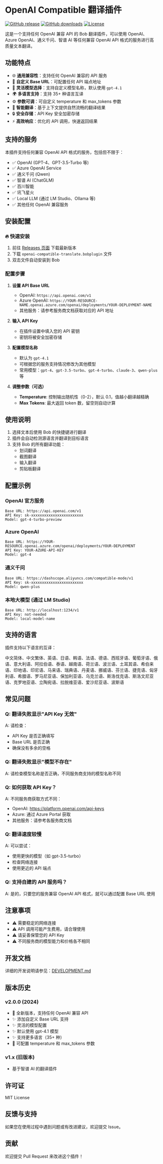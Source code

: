 # OpenAI Compatible 翻译插件

[![GitHub release](https://img.shields.io/github/v/release/rhyspenn/openai-compatible-translate)](https://github.com/rhyspenn/openai-compatible-translate/releases)
[![GitHub downloads](https://img.shields.io/github/downloads/rhyspenn/openai-compatible-translate/total)](https://github.com/rhyspenn/openai-compatible-translate/releases)
[![License](https://img.shields.io/github/license/rhyspenn/openai-compatible-translate)](LICENSE)

这是一个支持任何 OpenAI 兼容 API 的 Bob 翻译插件，可以使用 OpenAI、Azure OpenAI、通义千问、智谱 AI 等任何兼容 OpenAI API 格式的服务进行高质量文本翻译。

## 功能特点

- 🌐 **通用兼容性**：支持任何 OpenAI 兼容的 API 服务
- 🔧 **自定义 Base URL**：可配置任何 API 端点地址
- 🤖 **灵活模型选择**：支持自定义模型名称，默认使用 `gpt-4.1`
- 🌍 **多语言支持**：支持 35+ 种语言互译
- ⚙️ **参数可调**：可自定义 temperature 和 max_tokens 参数
- 📝 **智能翻译**：基于上下文提供自然流畅的翻译结果
- 🔒 **安全存储**：API Key 安全加密存储
- ⚡ **高效响应**：优化的 API 调用，快速返回结果

## 支持的服务

本插件支持任何兼容 OpenAI API 格式的服务，包括但不限于：

- ✅ OpenAI (GPT-4、GPT-3.5-Turbo 等)
- ✅ Azure OpenAI Service
- ✅ 通义千问 (Qwen)
- ✅ 智谱 AI (ChatGLM)
- ✅ 百川智能
- ✅ 讯飞星火
- ✅ Local LLM (通过 LM Studio、Ollama 等)
- ✅ 其他任何 OpenAI 兼容服务

## 安装配置

### 🔥 快速安装

1. 前往 [Releases 页面](https://github.com/rhyspenn/openai-compatible-translate/releases) 下载最新版本
2. 下载 `openai-compatible-translate.bobplugin` 文件
3. 双击文件自动安装到 Bob

### 配置步骤

1. **设置 API Base URL**
   - OpenAI: `https://api.openai.com/v1`
   - Azure OpenAI: `https://YOUR-RESOURCE-NAME.openai.azure.com/openai/deployments/YOUR-DEPLOYMENT-NAME`
   - 其他服务：请参考服务商文档获取对应的 API 地址

2. **输入 API Key**
   - 在插件设置中填入您的 API 密钥
   - 密钥将被安全加密存储

3. **配置模型名称**
   - 默认为 `gpt-4.1`
   - 可根据您的服务支持情况修改为其他模型
   - 常用模型：`gpt-4`、`gpt-3.5-turbo`、`gpt-4-turbo`、`claude-3`、`qwen-plus` 等

4. **调整参数（可选）**
   - **Temperature**: 控制输出随机性（0-2），默认 0.1，值越小翻译越精确
   - **Max Tokens**: 最大返回 token 数，留空则自动计算

## 使用说明

1. 选择文本后使用 Bob 的快捷键进行翻译
2. 插件会自动检测源语言并翻译到目标语言
3. 支持 Bob 的所有翻译功能：
   - 划词翻译
   - 截图翻译
   - 输入翻译
   - 剪贴板翻译

## 配置示例

### OpenAI 官方服务
```
Base URL: https://api.openai.com/v1
API Key: sk-xxxxxxxxxxxxxxxxxxxxxxxx
Model: gpt-4-turbo-preview
```

### Azure OpenAI
```
Base URL: https://YOUR-RESOURCE.openai.azure.com/openai/deployments/YOUR-DEPLOYMENT
API Key: YOUR-AZURE-API-KEY
Model: gpt-4
```

### 通义千问
```
Base URL: https://dashscope.aliyuncs.com/compatible-mode/v1
API Key: sk-xxxxxxxxxxxxxxxxxxxxxxxx
Model: qwen-plus
```

### 本地大模型 (通过 LM Studio)
```
Base URL: http://localhost:1234/v1
API Key: not-needed
Model: local-model-name
```

## 支持的语言

插件支持以下语言的互译：

中文简体、中文繁体、英语、日语、韩语、法语、德语、西班牙语、葡萄牙语、俄语、意大利语、阿拉伯语、泰语、越南语、荷兰语、波兰语、土耳其语、希伯来语、印地语、印尼语、马来语、瑞典语、丹麦语、挪威语、芬兰语、捷克语、匈牙利语、希腊语、罗马尼亚语、保加利亚语、乌克兰语、斯洛伐克语、斯洛文尼亚语、克罗地亚语、立陶宛语、拉脱维亚语、爱沙尼亚语、波斯语

## 常见问题

### Q: 翻译失败显示"API Key 无效"
A: 请检查：
- API Key 是否正确填写
- Base URL 是否正确
- 确保没有多余的空格

### Q: 翻译失败显示"模型不存在"
A: 请检查模型名称是否正确，不同服务商支持的模型名称不同

### Q: 如何获取 API Key？
A: 不同服务商获取方式不同：
- OpenAI: https://platform.openai.com/api-keys
- Azure: 通过 Azure Portal 获取
- 其他服务：请参考各服务商文档

### Q: 翻译速度较慢
A: 可以尝试：
- 使用更快的模型（如 gpt-3.5-turbo）
- 检查网络连接
- 使用更近的 API 端点

### Q: 支持自建的 API 服务吗？
A: 是的，只要您的服务兼容 OpenAI API 格式，就可以通过配置 Base URL 使用

## 注意事项

- ⚠️ 需要稳定的网络连接
- ⚠️ API 调用可能产生费用，请合理使用
- ⚠️ 请妥善保管您的 API Key
- ⚠️ 不同服务商的模型能力和价格各不相同

## 开发文档

详细的开发说明请参见：[DEVELOPMENT.md](DEVELOPMENT.md)

## 版本历史

### v2.0.0 (2024)
- 🎉 全新版本，支持任何 OpenAI 兼容 API
- ✨ 添加自定义 Base URL 支持
- ✨ 灵活的模型配置
- ✨ 默认使用 gpt-4.1 模型
- ✨ 支持更多语言（35+ 种）
- 🔧 可配置 temperature 和 max_tokens 参数

### v1.x (旧版本)
- 基于智谱 AI 的翻译插件

## 许可证

MIT License

## 反馈与支持

如果您在使用过程中遇到问题或有改进建议，欢迎提交 Issue。

## 贡献

欢迎提交 Pull Request 来改进这个插件！